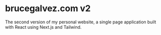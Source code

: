 # brucegalvez.com v2
The second version of my personal website, a single page application built with React using Next.js and Tailwind.

